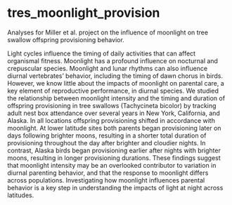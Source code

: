 # tres_moonlight_provision
Analyses for Miller et al. project on the influence of moonlight on tree swallow offspring provisioning behavior. 

Light cycles influence the timing of daily activities that can affect organismal fitness. Moonlight has a profound influence on nocturnal and crepuscular species. Moonlight and lunar rhythms can also influence diurnal vertebrates’ behavior, including the timing of dawn chorus in birds. However, we know little about the impacts of moonlight on parental care, a key element of reproductive performance, in diurnal species. We studied the relationship between moonlight intensity and the timing and duration of offspring provisioning in tree swallows (Tachycineta bicolor) by tracking adult nest box attendance over several years in New York, California, and Alaska. In all locations offspring provisioning shifted in accordance with moonlight. At lower latitude sites both parents began provisioning later on days following brighter moons, resulting in a shorter total duration of provisioning throughout the day after brighter and cloudier nights. In contrast, Alaska birds began provisioning earlier after nights with brighter moons, resulting in longer provisioning durations. These findings suggest that moonlight intensity may be an overlooked contributor to variation in diurnal parenting behavior, and that the response to moonlight differs across populations. Investigating how moonlight influences parental behavior is a key step in understanding the impacts of light at night across latitudes. 
